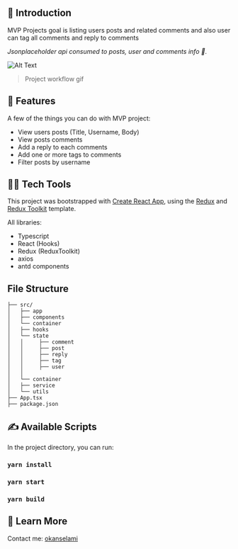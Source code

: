 
## 🧐 Introduction
MVP Projects goal is listing users posts and related comments and also user can tag all comments and reply to comments

_Jsonplaceholder api consumed to  posts, user and comments info  :dash:._


![Alt Text](https://media.giphy.com/media/mvh13EQJWLq98W3zeq/giphy.gif)
> Project workflow gif

## 📒 Features

A few of the things you can do with MVP project:

* View users posts (Title, Username, Body)
* View posts comments
* Add a reply to each comments
* Add one or more tags to comments
* Filter posts by username

## 👨‍💻 Tech Tools
This project was bootstrapped with [Create React App](https://github.com/facebook/create-react-app), using the [Redux](https://redux.js.org/) and [Redux Toolkit](https://redux-toolkit.js.org/) template.

All libraries:

* Typescript
* React (Hooks)
* Redux (ReduxToolkit)
* axios
* antd components

## File Structure 
```
├── src/
│   ├── app
│   ├── components
│   └── container
│   ├── hooks
│   └── state 
│   │     ├── comment
│   │     ├── post
│   │     ├── reply
│   │     ├── tag
│   │     ├── user
│   │ 
│   └── container
│   ├── service
│   └── utils
├── App.tsx
├── package.json
```

##  ✍️   Available Scripts

In the project directory, you can run:

### `yarn install`
### `yarn start`
### `yarn build`


##  💛 Learn More

Contact me: [okanselami](mailto:okanselami@gmail.com?subject=[GitHub])


